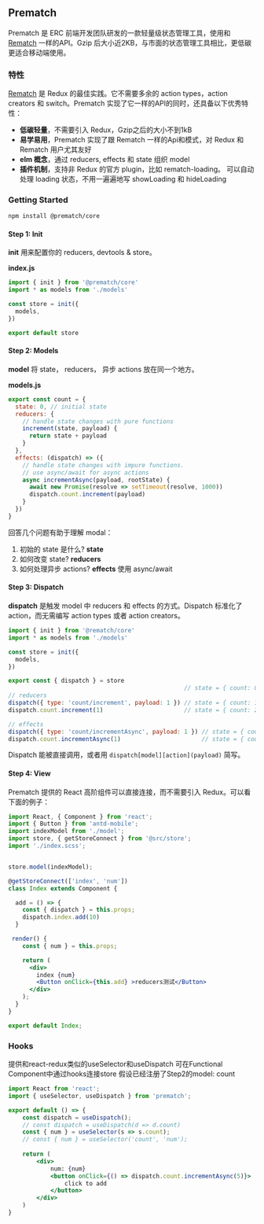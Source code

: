 ## Prematch

Prematch 是 ERC 前端开发团队研发的一款轻量级状态管理工具，使用和 [Rematch](https://github.com/rematch/rematch) 一样的API。Gzip 后大小近2KB，与市面的状态管理工具相比，更低碳更适合移动端使用。

### 特性

[Rematch](https://github.com/rematch/rematch) 是 Redux 的最佳实践。它不需要多余的 action types，action creators 和 switch。Prematch 实现了它一样的API的同时，还具备以下优秀特性：

* **低碳轻量**，不需要引入 Redux，Gzip之后的大小不到1kB
* **易学易用**，Prematch 实现了跟 Rematch 一样的Api和模式，对 Redux 和 Rematch 用户尤其友好
* **elm 概念**，通过 reducers, effects 和 state 组织 model
* **插件机制**，支持非 Redux 的官方 plugin，比如 rematch-loading。 可以自动处理 loading 状态，不用一遍遍地写 showLoading 和 hideLoading

### Getting Started

```bash
npm install @prematch/core
```

#### Step 1: Init

**init** 用来配置你的 reducers, devtools & store。

**index.js**

```javascript
import { init } from '@prematch/core'
import * as models from './models'

const store = init({
  models,
})

export default store
```

#### Step 2: Models

**model** 将 state， reducers， 异步 actions 放在同一个地方。

**models.js**

```javascript
export const count = {
  state: 0, // initial state
  reducers: {
    // handle state changes with pure functions
    increment(state, payload) {
      return state + payload
    }
  },
  effects: (dispatch) => ({
    // handle state changes with impure functions.
    // use async/await for async actions
    async incrementAsync(payload, rootState) {
      await new Promise(resolve => setTimeout(resolve, 1000))
      dispatch.count.increment(payload)
    }
  })
}
```

回答几个问题有助于理解 modal：

1. 初始的 state 是什么? **state**
2. 如何改变 state? **reducers**
3. 如何处理异步 actions? **effects** 使用 async/await

#### Step 3: Dispatch

**dispatch** 是触发 model 中 reducers 和 effects 的方式。Dispatch 标准化了 action，而无需编写 action types 或者 action creators。

```javascript
import { init } from '@rematch/core'
import * as models from './models'

const store = init({
  models,
})

export const { dispatch } = store
                                                  // state = { count: 0 }
// reducers
dispatch({ type: 'count/increment', payload: 1 }) // state = { count: 1 }
dispatch.count.increment(1)                       // state = { count: 2 }

// effects
dispatch({ type: 'count/incrementAsync', payload: 1 }) // state = { count: 3 } after delay
dispatch.count.incrementAsync(1)                       // state = { count: 4 } after delay
```

Dispatch 能被直接调用，或者用 `dispatch[model][action](payload)` 简写。

#### Step 4: View

Prematch 提供的 React 高阶组件可以直接连接，而不需要引入 Redux。可以看下面的例子：

```jsx
import React, { Component } from 'react';
import { Button } from 'antd-mobile';
import indexModel from './model';
import store, { getStoreConnect } from '@src/store';
import './index.scss';


store.model(indexModel);

@getStoreConnect(['index', 'num'])
class Index extends Component {

  add = () => {
    const { dispatch } = this.props;
    dispatch.index.add(10)
  }

 render() {
    const { num } = this.props;

    return (
      <div>
        index {num}
        <Button onClick={this.add} >reducers测试</Button>
      </div>
    );
  }
}

export default Index;
```

### Hooks
提供和react-redux类似的useSelector和useDispatch
可在Functional Component中通过hooks连接store
假设已经注册了Step2的model: count

```jsx
import React from 'react';
import { useSelector, useDispatch } from 'prematch';

export default () => {
    const dispatch = useDispatch();
    // const dispatch = useDispatch(d => d.count)
    const { num } = useSelector(s => s.count);
    // const { num } = useSelector('count', 'num');
    
    return (
        <div>
            num: {num}
            <button onClick={() => dispatch.count.incrementAsync(5)}>
                click to add
            </button>
        </div>
    )
}

```
